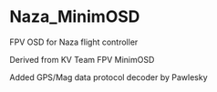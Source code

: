 # Naza_MinimOSD
FPV OSD for Naza flight controller

Derived from KV Team FPV MinimOSD

Added GPS/Mag data protocol decoder by Pawlesky
